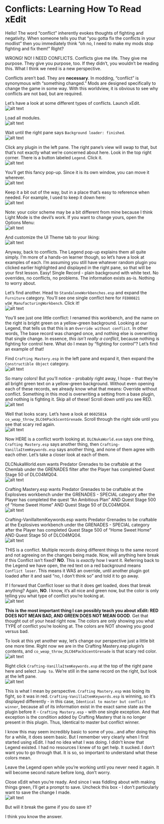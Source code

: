 # Conflicts: Learning How To Read xEdit

Hello! The word “conflict” inherently evokes thoughts of fighting and negativity. When someone tells you that “you gotta fix the conflicts in your modlist” then you immediately think “oh no, I need to make my mods stop fighting and fix them!” Right?

WRONG! NO! I NEED CONFLICTS. Conflicts give me life. They give me purpose. They give you purpose, too. If they didn’t, you wouldn’t be reading this. What I think we need is a new perspective.

Conflicts aren’t bad. They are **necessary**. In modding, “conflict” is synonymous with “something changed.” Mods are designed specifically to change the game in some way. With this worldview, it is obvious to see why conflicts are not bad, but are required.

Let’s have a look at some different types of conflicts. Launch xEdit.  
![alt text](https://github.com/LivelyDismay/Learn-To-Mod/blob/main/images/ConflictBasics1.png)  

Load all modules.  
![alt text](https://github.com/LivelyDismay/Learn-To-Mod/blob/main/images/ConflictBasics2.png)  

Wait until the right pane says `Background loader: finished`.  
![alt text](https://github.com/LivelyDismay/Learn-To-Mod/blob/main/images/ConflictBasics3.png)  

Click any plugin in the left pane. The right pane’s view will swap to that, but that’s not exactly what we’re concerned about here. Look in the top right corner. There is a button labeled `Legend`. Click it.  
![alt text](https://github.com/LivelyDismay/Learn-To-Mod/blob/main/images/ConflictBasics4.png)  

You’ll get this fancy pop-up. Since it is its own window, you can move it wherever.  
![alt text](https://github.com/LivelyDismay/Learn-To-Mod/blob/main/images/ConflictBasics5.png)  

Keep it a bit out of the way, but in a place that’s easy to reference when needed. For example, I used to keep it down here:  
![alt text](https://github.com/LivelyDismay/Learn-To-Mod/blob/main/images/ConflictBasics6.png)  

Note: your color scheme may be a bit different from mine because I think Light Mode is the devil’s work. If you want to change yours, open the Options Menu:  
![alt text](https://github.com/LivelyDismay/Learn-To-Mod/blob/main/images/ConflictBasics7.png)  

And customize the UI Theme tab to your liking:  
![alt text](https://github.com/LivelyDismay/Learn-To-Mod/blob/main/images/ConflictBasics8.png)  

Anyway, back to conflicts. The Legend pop-up explains them all quite simply. I’m more of a hands-on learner though, so let’s have a look at examples of each. I’m assuming you still have whatever random plugin you clicked earlier highlighted and displayed in the right pane, so that will be your first lesson. Easy! Single Record - plain background with white text. No overrides, no conflicts, no problems. The information exists as-is. Nothing to worry about.

Let’s find another. Head to `StandaloneWorkbenches.esp` and expand the `Furniture` category. You’ll see one single conflict here for `FE000821 wSW_ManufacturingWorkbench`. Click it!  
![alt text](https://github.com/LivelyDismay/Learn-To-Mod/blob/main/images/ConflictBasics9.png)  

You’ll see just one little conflict: I renamed this workbench, and the name on the right is bright green on a yellow-green background. Looking at our Legend, that tells us that this is an `Override without conflict`. In other words, The base record was changed once, and nothing else is overwriting that single change. In essence, *this isn’t really a conflict*, because nothing is fighting for control here. What do I mean by “fighting for control”? Let’s find an example of that!

Find `Crafting Mastery.esp` in the left pane and expand it, then expand the `Constructible Object` category.  
![alt text](https://github.com/LivelyDismay/Learn-To-Mod/blob/main/images/ConflictBasics10.png)  

So many colors! But you’ll notice - probably right away, I hope - that they’re all bright green text on a yellow-green background. Without even opening each of these records, we already know what that means: Override without conflict. Something in this mod is overwriting a setting from a base plugin, and nothing is fighting it. Skip all of these! Scroll down until you see RED.  
![alt text](https://github.com/LivelyDismay/Learn-To-Mod/blob/main/images/ConflictBasics11.png)  

Well that looks scary. Let’s have a look at `06025B1A  co_weap_throw_DLC04PackScentGrenade`. Scroll through the right side until you see that scary red again.  
![alt text](https://github.com/LivelyDismay/Learn-To-Mod/blob/main/images/ConflictBasics12.png)  

Now HERE is a conflict worth looking at. `DLCNukaWorld.esm` says one thing, `Crafting Mastery.esp` says another thing, then `Crafting-VanillaItemKeywords.esp` says another thing, and none of them agree with each other. Let’s take a closer look at each of them.

DLCNukaWorld.esm wants Predator Grenades to be craftable at the Chemlab under the GRENADES filter after the Player has completed Quest Stage 50 of DLC04MQ04.  
![alt text](https://github.com/LivelyDismay/Learn-To-Mod/blob/main/images/ConflictBasics13.png)  

Crafting Mastery.esp wants Predator Grenades to be craftable at the Explosives workbench under the GRENADES - SPECIAL category after the Player has completed the quest “An Ambitious Plan” AND Quest Stage 500 of “Home Sweet Home” AND Quest Stage 50 of DLC04MQ04.  
![alt text](https://github.com/LivelyDismay/Learn-To-Mod/blob/main/images/ConflictBasics14.png)  

Crafting-VanillaItemKeywords.esp wants Predator Grenades to be craftable at the Explosives workbench under the GRENADES - SPECIAL category after the Player has completed Quest Stage 500 of “Home Sweet Home” AND Quest Stage 50 of DLC04MQ04.  
![alt text](https://github.com/LivelyDismay/Learn-To-Mod/blob/main/images/ConflictBasics15.png)  

THIS is a conflict. Multiple records doing different things to the same record and not agreeing on the changes being made. Now, will anything here break if this Conflict isn’t fixed? **NO**. This is *exactly* how I want it. Referring back to the Legend we have open, the red text on a red background means `Conflict loser`. This means it WAS an override, until another plugin got loaded after it and said “no, I don’t think so” and told it to go away.

If I forward that Conflict loser so that it does get loaded, does that break anything? Again, **NO**. I know, it’s all nice and green now, but the color is only telling you what type of conflict you’re looking at.  
![alt text](https://github.com/LivelyDismay/Learn-To-Mod/blob/main/images/ConflictBasics16.png)  

**This is the most important thing I can possibly teach you about xEdit: RED DOES NOT MEAN BAD, AND GREEN DOES NOT MEAN GOOD**. Get that thought out of your head right now. The colors are only showing you what TYPE of conflict you’re looking at. The colors are NOT showing you good versus bad.

To look at this yet another way, let’s change our perspective just a little bit one more time. Right now we are in the Crafting Mastery.esp plugin’s contents, and `co_weap_throw_DLC04PackScentGrenade` is that scary red color.  
![alt text](https://github.com/LivelyDismay/Learn-To-Mod/blob/main/images/ConflictBasics17.png)  

Right click `Crafting-VanillaItemKeywords.esp` at the top of the right pane here and select `Jump to`. We’re still in the same record on the right, but look at the left pane.  
![alt text](https://github.com/LivelyDismay/Learn-To-Mod/blob/main/images/ConflictBasics18.png)  

This is what I mean by perspective. `Crafting Mastery.esp` was losing its fight, so it was in red. `Crafting-VanillaItemKeywords.esp` is winning, so it’s displayed differently - in this case, `Identical to master but conflict winner`, because all of its information exist in the exact same state as the plugin before it - `Crafting Mastery.esp` - with one single exception. And that exception is the condition added by Crafting Mastery that is no longer present in this plugin. Thus, Identical to master but conflict winner.

I know this may seem incredibly basic to some of you...and after doing this for a while, it does seem basic. But I remember very clearly when I first started using xEdit. I had no idea what I was doing. I didn’t know that Legend existed. I had no resources I knew of to get help. It sucked. I don’t want you to go through that. It is so, so important to understand what these colors mean.

Leave the Legend open while you’re working until you never need it again. It will become second nature before long, don’t worry.

Close xEdit when you’re ready. And since I was fiddling about with making things green, I’ll get a prompt to save. Uncheck this box - I don’t particularly want to save the change I made.  
![alt text](https://github.com/LivelyDismay/Learn-To-Mod/blob/main/images/ConflictBasics19.png)  

But will it break the game if you do save it?

I think you know the answer.
